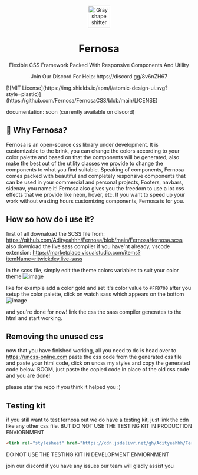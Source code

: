<p align="center"><a href="#"><img src="https://user-images.githubusercontent.com/69644334/155681126-348b4471-51b6-4888-b28e-956af7dc2b46.svg" alt="Gray shape shifter" height="60"/></a></p>
<h1 align="center">Fernosa</h1>
<p align="center">Flexible CSS Framework Packed With Responsive Components And Utility</p>
<p align="center">Join Our Discord For Help: https://discord.gg/8v6nZH67</p>
[![MIT License](https://img.shields.io/apm/l/atomic-design-ui.svg?style=plastic)](https://github.com/Fernosa/FernosaCSS/blob/main/LICENSE)

documentation: soon (currently available on discord)


## 👀 Why Fernosa?
Fernosa is an open-source css library under development. It is customizable to the brink, you can change the colors according to your color palette and based on that the components will be generated, also make the best out of the utility classes we provide to change the components to what you find suitable. Speaking of components, Fernosa comes packed with beautiful and completely responsive components that can be used in your commercial and personal projects, Footers, navbars, sidenav, you name it! Fernosa also gives you the freedom to use a lot css effects that we provide like neon, hover, etc. If you want to speed up your work without wasting hours customizing components, Fernosa is for you.

## How so how do i use it?

first of all downaload the SCSS file from: https://github.com/Adityeahhh/Fernosa/blob/main/Fernosa/fernosa.scss
also download the live sass compiler if you have'nt already, vscode extension: https://marketplace.visualstudio.com/items?itemName=ritwickdey.live-sass

in the scss file, simply edit the theme colors variables to suit your color theme
![image](https://i.imgur.com/lj3U0Xc.png)

like for example add a color gold and set it's color value to ` #FFD700 `
after you setup the color palette, click on watch sass which appears on the bottom
![image](https://user-images.githubusercontent.com/69644334/154828106-453da218-27e1-4f4a-9b74-459a9c7ddb34.png)

and you're done for now! link the css the sass compiler generates to the html and start working.

## Removing the unused css
now that you have finished working, all you need to do is head over to https://uncss-online.com
paste the css code from the generated css file and paste your html code, click on uncss my styles and copy the generated code below.
BOOM, just paste the copied code in place of the old css code and you are done!

please star the repo if you think it helped you :)

## Testing kit

if you still want to test fernosa out we do have a testing kit, just link the cdn like any other css file. BUT DO NOT USE THE TESTING KIT IN PRODUCTION ENVIORNMENT
```html
<link rel="stylesheet" href="https://cdn.jsdelivr.net/gh/Adityeahhh/Fernosa@main/FernosaCSS/fernosa.css">
```
DO NOT USE THE TESTING KIT IN DEVELOPMENT ENVIORNMENT

join our discord if you have any issues our team will gladly assist you
